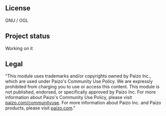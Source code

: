 ## License
GNU / OGL

## Project status
Working on it

## Legal

"This module uses trademarks and/or copyrights owned by Paizo Inc., which are used under Paizo's Community Use Policy.
We are expressly prohibited from charging you to use or access this content.
This module is not published, endorsed, or specifically approved by Paizo Inc.
For more information about Paizo's Community Use Policy, please visit [paizo.com/communityuse](http://paizo.com/communityuse).
For more information about Paizo Inc. and Paizo products, please visit [paizo.com](https://paizo.com)."